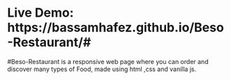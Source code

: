 <h1>Live Demo: https://bassamhafez.github.io/Beso-Restaurant/#</h1>
#Beso-Restaurant is a responsive web page where you can order and discover many types of Food, made using html ,css and vanilla js.
